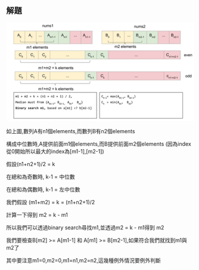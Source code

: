 ## 解題
![image](https://github.com/michael54856/Leetcode/blob/main/4_Median%20of%20Two%20Sorted%20Arrays/strategy.jpg)

如上圖,數列A有n1個elements,而數列B有n2個elements

構成中位數時,A提供前面m1個elements,而B提供前面m2個elements (因為index從0開始所以最大的index為[m1-1],[m2-1])

假設(n1+n2+1)/2 = k

在總和為奇數時, k-1 = 中位數

在總和為偶數時, k-1 = 左中位數

我們假設 (m1+m2) = k = (n1+n2+1)/2

計算一下得到 m2 = k - m1

所以我們可以透過binary search尋找m1,並透過m2 = k - m1得到 m2

我們要檢查B[m2] >= A[m1-1] 和 A[m1] >= B[m2-1],如果符合我們就找到m1與m2了

其中要注意m1=0,m2=0,m1=n1,m2=n2,這幾種例外情況要例外判斷



